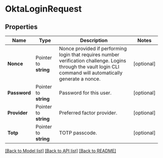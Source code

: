 # OktaLoginRequest


## Properties

Name | Type | Description | Notes
------------ | ------------- | ------------- | -------------
**Nonce** | Pointer to **string** | Nonce provided if performing login that requires number verification challenge. Logins through the vault login CLI command will automatically generate a nonce. | [optional] 
**Password** | Pointer to **string** | Password for this user. | [optional] 
**Provider** | Pointer to **string** | Preferred factor provider. | [optional] 
**Totp** | Pointer to **string** | TOTP passcode. | [optional] 





[[Back to Model list]](../README.md#documentation-for-models) [[Back to API list]](../README.md#documentation-for-api-endpoints) [[Back to README]](../README.md)


